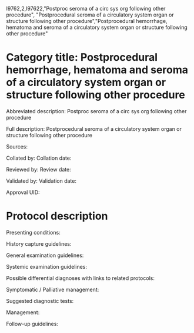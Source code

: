 I9762,2,I97622,"Postproc seroma of a circ sys org following other procedure", "Postprocedural seroma of a circulatory system organ or structure following other procedure","Postprocedural hemorrhage, hematoma and seroma of a circulatory system organ or structure following other procedure"
# Category title: Postprocedural hemorrhage, hematoma and seroma of a circulatory system organ or structure following other procedure

Abbreviated description: Postproc seroma of a circ sys org following other procedure

Full description: Postprocedural seroma of a circulatory system organ or structure following other procedure

Sources:

Collated by:
Collation date:

Reviewed by:
Review date:

Validated by:
Validation date:

Approval UID:

# Protocol description

Presenting conditions:

History capture guidelines:

General examination guidelines:

Systemic examination guidelines:

Possible differential diagnoses with links to related protocols:

Symptomatic / Palliative management:

Suggested diagnostic tests:

Management:

Follow-up guidelines:
